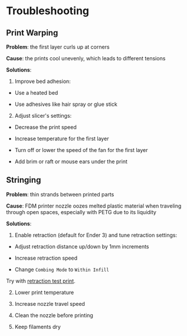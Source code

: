 # Troubleshooting

## Print Warping

**Problem**: the first layer curls up at corners

**Cause**: the prints cool unevenly, which leads to different tensions

**Solutions**:

1. Improve bed adhesion:

  * Use a heated bed

  * Use adhesives like hair spray or glue stick

2. Adjust slicer's settings:

  * Decrease the print speed

  * Increase temperature for the first layer

  * Turn off or lower the speed of the fan for the first layer

  * Add brim or raft or mouse ears under the print


## Stringing

**Problem**: thin strands between printed parts

**Cause**: FDM printer nozzle oozes melted plastic material when traveling through open spaces, especially with PETG due to its liquidity

**Solutions**:

1. Enable retraction (default for Ender 3) and tune retraction settings:

  * Adjust retraction distance up/down by 1mm increments

  * Increase retraction speed

  * Change `Combing Mode` to `Within Infill`

  Try with [retraction test print](https://www.thingiverse.com/thing:909901).

2. Lower print temperature

3. Increase nozzle travel speed

4. Clean the nozzle before printing

5. Keep filaments dry
